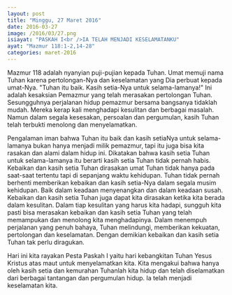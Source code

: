 ```yaml
---
layout: post
title: "Minggu, 27 Maret 2016"
date: 2016-03-27
image: /2016/03/27.png
isiayat: "PASKAH I<br />IA TELAH MENJADI KESELAMATANKU"
ayat: "Mazmur 118:1-2,14-28"
categories: maret-2016
---
```


Mazmur 118 adalah nyanyian puji-pujian kepada Tuhan. Umat memuji nama Tuhan karena pertolongan-Nya dan keselamatan yang Dia perbuat kepada umat-Nya. "Tuhan itu baik. Kasih setia-Nya untuk selama-lamanya!" Ini adalah kesaksian Pemazmur yang telah merasakan pertolongan Tuhan. Sesungguhnya perjalanan hidup pemazmur bersama bangsanya tidaklah mudah. Mereka kerap kali menghadapi kesulitan dan berbagai masalah. Namun dalam segala kesesakan, persoalan dan pergumulan, kasih Tuhan telah terbukti menolong dan menyelamatkan.

Pengalaman iman bahwa Tuhan itu baik dan kasih setiaNya untuk selama-lamanya bukan hanya menjadi milik pemazmur, tapi itu juga bisa kita rasakan dan alami dalam hidup ini. Dikatakan bahwa kasih setia Tuhan untuk selama-lamanya itu berarti kasih setia Tuhan tidak pernah habis. Kebaikan dan kasih setia Tuhan dirasakan umat Tuhan tidak hanya pada saat-saat tertentu tapi di sepanjang waktu kehidupan. Tuhan tidak pernah berhenti memberikan kebaikan dan kasih setia-Nya dalam segala musim kehidupan. Baik dalam keadaan menyenangkan dan dalam keadaan susah. Kebaikan dan kasih setia Tuhan juga dapat kita dirasakan ketika kita berada dalam kesulitan. Dalam tiap kesulitan yang harus kita hadapi, sungguh kita pasti bisa merasakan kebaikan dan kasih setia Tuhan yang telah memampukan dan menolong kita menghadapinya. Dalam menempuh perjalanan yang penuh bahaya, Tuhan melindungi, memberikan kekuatan, pertolongan dan keselamatan. Dengan demikian kebaikan dan kasih setia Tuhan tak perlu diragukan.

Hari ini kita rayakan Pesta Paskah I yaitu hari kebangkitan Tuhan Yesus Kristus atas maut untuk menyelamatkan kita. Kita mengakui bahwa hanya oleh kasih setia dan kemurahan Tuhanlah kita hidup dan telah diselamatkan dari berbagai tantangan dan pergumulan hidup. Ia telah menjadi keselamatan kita.